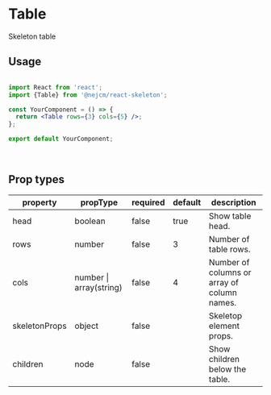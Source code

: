 # Table

<p>
  Skeleton table
</p>

## Usage

```jsx

import React from 'react';
import {Table} from '@nejcm/react-skeleton';

const YourComponent = () => {
  return <Table rows={3} cols={5} />;
};

export default YourComponent;

```
<br/>

## Prop types

<table style="width:100%">
  <thead>
    <tr>
      <th>property</th>
      <th>propType</th>
      <th>required</th>
      <th>default</th>
      <th>description</th>
    </tr>
  </thead>
  <tbody>
    <tr>
      <td>head</td>
      <td>boolean</td>
      <td>false</td>
      <td>true</td>
      <td>Show table head.</td>
    </tr>
    <tr>
      <td>rows</td>
      <td>number</td>
      <td>false</td>
      <td>3</td>
      <td>Number of table rows.</td>
    </tr>
    <tr>
      <td>cols</td>
      <td>number | array(string)</td>
      <td>false</td>
      <td>4</td>
      <td>Number of columns or array of column names.</td>
    </tr>
    <tr>
      <td>skeletonProps</td>
      <td>object</td>
      <td>false</td>
      <td></td>
      <td>Skeletop element props.</td>
    </tr>
    <tr>
      <td>children</td>
      <td>node</td>
      <td>false</td>
      <td></td>
      <td>Show children below the table.</td>
    </tr>
  </tbody>
</table>